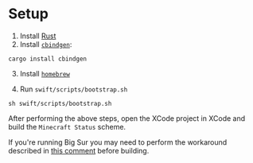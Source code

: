 # Setup

1. Install [Rust](https://www.rust-lang.org/)
2. Install [`cbindgen`](https://github.com/eqrion/cbindgen):

```
cargo install cbindgen
```

3. Install [`homebrew`](https://brew.sh/)

4. Run `swift/scripts/bootstrap.sh`

```
sh swift/scripts/bootstrap.sh
```

After performing the above steps, open the XCode project in XCode and build the `Minecraft Status` scheme.

If you're running Big Sur you may need to perform the workaround described in [this comment](https://github.com/TimNN/cargo-lipo/issues/41#issuecomment-745623541) before building.
